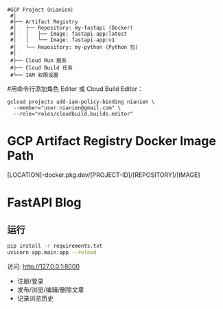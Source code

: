 
```text
#GCP Project（nianien）
 #│
 #├── Artifact Registry
 #│   ├── Repository: my-fastapi (Docker)
 #│   │   ├── Image: fastapi-app:latest
 #│   │   └── Image: fastapi-app:v1
 #│   └── Repository: my-python (Python 包)
 #│
 #├── Cloud Run 服务
 #├── Cloud Build 任务
 #└── IAM 权限设置

```

#用命令行添加角色 Editor 或 Cloud Build Editor：
```shell
gcloud projects add-iam-policy-binding nianien \
  --member="user:nianien@gmail.com" \
  --role="roles/cloudbuild.builds.editor" 
```
# GCP Artifact Registry Docker Image Path
[LOCATION]-docker.pkg.dev/[PROJECT-ID]/[REPOSITORY]/[IMAGE]


# FastAPI Blog

## 运行

```bash
pip install -r requirements.txt
uvicorn app.main:app --reload
```

访问: http://127.0.0.1:8000

- 注册/登录
- 发布/浏览/编辑/删除文章
- 记录浏览历史